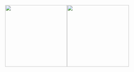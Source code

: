 <div>
  <div style="display: flex; align-items: flex-start;">
    <img height=200 src="https://github-readme-stats.vercel.app/api?username=xxedrixx&show_icons=true&theme=github_dark_dimmed"/>
    <img height=200 src="https://github-readme-stats.vercel.app/api/top-langs/?username=xxedrixx&layout=compact"/>
  </div>
</div>
